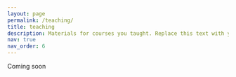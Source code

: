 ```yaml
---
layout: page
permalink: /teaching/
title: teaching
description: Materials for courses you taught. Replace this text with your description.
nav: true
nav_order: 6
---
```

Coming soon